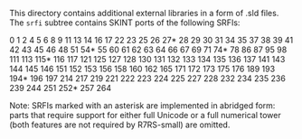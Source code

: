 This directory contains additional external libraries in a form of .sld files. The `srfi` subtree contains SKINT ports of the following SRFIs:

0
1
2
4
5
6
8
9
11
13
14
16
17
22
23
25
26
27*
28
29
30
31
34
35
37
38
39
41
42
43
45
46
48
51
54*
55
60
61
62
63
64
66
67
69
71
74*
78
86
87
95
98
111
113
115*
116
117
121
125
127
128
130
131
132
133
134
135
136
137
141
143
144
145
146
151
152
153
156
158
160
162
165
171
172
173
175
176
189
193
194*
196
197
214
217
219
221
222
223
224
225
227
228
232
234
235
236
239
244
251
252*
257
264

Note: SRFIs marked with an asterisk are implemented in abridged form: parts that require support for either full Unicode or a full numerical
tower (both features are not required by R7RS-small) are omitted.
